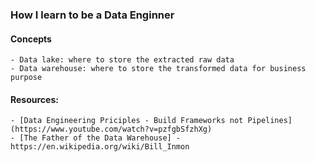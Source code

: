 ### How I learn to be a Data Enginner

#### Concepts

    - Data lake: where to store the extracted raw data
    - Data warehouse: where to store the transformed data for business purpose

#### Resources:

    - [Data Engineering Priciples - Build Frameworks not Pipelines](https://www.youtube.com/watch?v=pzfgbSfzhXg)
    - [The Father of the Data Warehouse] - https://en.wikipedia.org/wiki/Bill_Inmon